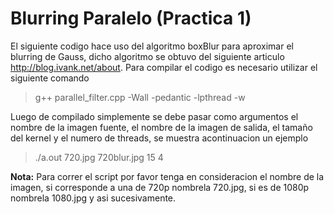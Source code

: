 # Blurring Paralelo (Practica 1)

El siguiente codigo hace uso del algoritmo boxBlur para aproximar el blurring de Gauss, dicho algoritmo se obtuvo del siguiente articulo http://blog.ivank.net/about. Para compilar el codigo es necesario utilizar el siguiente comando

> g++ parallel_filter.cpp -Wall -pedantic -lpthread -w

Luego de compilado simplemente se debe pasar como argumentos el nombre de la imagen fuente, el nombre de la imagen de salida, el tamaño del kernel y el numero de threads, se muestra acontinuacion un ejemplo

> ./a.out 720.jpg 720blur.jpg 15 4

**Nota:** Para correr el script por favor tenga en consideracion el nombre de la imagen, si corresponde a una de 720p nombrela 720.jpg, si es de 1080p nombrela 1080.jpg y asi sucesivamente.
